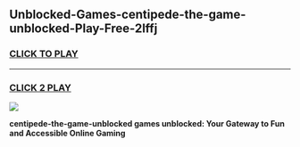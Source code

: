 
## Unblocked-Games-centipede-the-game-unblocked-Play-Free-2lffj
<h3>
<a href="https://premium76.site?title=centipede-the-game-unblocked&ref=18A">CLICK TO PLAY</a></h3>
<hr>

<h3>
<a href="https://premium76.site?title=centipede-the-game-unblocked&ref=18A">CLICK 2 PLAY</a>
  
</h3>

<a href="https://premium76.site?title=centipede-the-game-unblocked&ref=18A"><img src="https://clearcache.store/games.png"></a>


**centipede-the-game-unblocked games unblocked: Your Gateway to Fun and Accessible Online Gaming**
